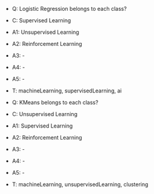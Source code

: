 - Q: Logistic Regression belongs to each class?
- C: Supervised Learning
- A1: Unsupervised Learning
- A2: Reinforcement Learning
- A3: -
- A4: -
- A5: -
- T: machineLearning, supervisedLearning, ai

- Q: KMeans belongs to each class?
- C: Unsupervised Learning
- A1: Supervised Learning
- A2: Reinforcement Learning
- A3: -
- A4: -
- A5: -
- T: machineLearning, unsupervisedLearning, clustering